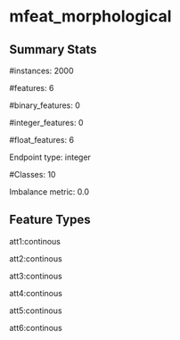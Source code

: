 # mfeat_morphological

## Summary Stats

#instances: 2000

#features: 6

  #binary_features: 0

  #integer_features: 0

  #float_features: 6

Endpoint type: integer

#Classes: 10

Imbalance metric: 0.0

## Feature Types

 att1:continous

att2:continous

att3:continous

att4:continous

att5:continous

att6:continous

